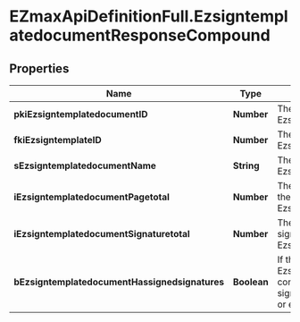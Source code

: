 # EZmaxApiDefinitionFull.EzsigntemplatedocumentResponseCompound

## Properties

Name | Type | Description | Notes
------------ | ------------- | ------------- | -------------
**pkiEzsigntemplatedocumentID** | **Number** | The unique ID of the Ezsigntemplatedocument | 
**fkiEzsigntemplateID** | **Number** | The unique ID of the Ezsigntemplate | 
**sEzsigntemplatedocumentName** | **String** | The name of the Ezsigntemplatedocument. | 
**iEzsigntemplatedocumentPagetotal** | **Number** | The number of pages in the Ezsigntemplatedocument. | 
**iEzsigntemplatedocumentSignaturetotal** | **Number** | The number of total signatures in the Ezsigntemplate. | 
**bEzsigntemplatedocumentHassignedsignatures** | **Boolean** | If the Ezsigntemplatedocument contains signed signatures (From internal or external sources) | 


